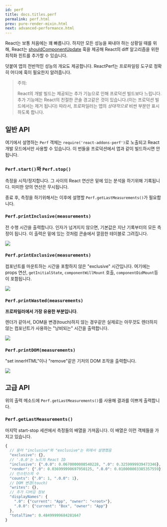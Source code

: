 ```yaml
---
id: perf
title: docs.titles.perf
permalink: perf.html
prev: pure-render-mixin.html
next: advanced-performance.html
---
```


React는 보통 처음에는 꽤 빠릅니다. 하지만 모든 성능을 짜내야 하는 상황일 때를 위해, React는 [shouldComponentUpdate](/react/docs/component-specs.html#updating-shouldcomponentupdate) 훅을 제공해 React의 diff 알고리즘을 위한 최적화 힌트를 추가할 수 있습니다.

덧붙여 앱의 전반적인 성능의 개요도 제공합니다. ReactPerf는 프로파일링 도구로 정확히 어디에 훅이 필요한지 알려줍니다.

> 주의:
>
> React의 개발 빌드는 제공되는 추가 기능으로 인해 프로덕션 빌드보다 느립니다. 추가 기능에는 React의 친절한 콘솔 경고같은 것이 있습니다.(이는 프로덕션 빌드에서는 제거 됩니다) 따라서, 프로파일러는 앱의 _상대적으로_ 비싼 부분만 표시하도록 합니다.

## 일반 API

여기에서 설명하는 `Perf` 객체는 `require('react-addons-perf')`로 노출되고 React 개발 모드에서만 사용할 수 있습니다. 이 번들을 프로덕션에서 앱과 같이 빌드하시면 안됩니다.

### `Perf.start()`와 `Perf.stop()`
측정을 시작/정지합니다. 그 사이의 React 연산은 밑에 있는 분석을 하기위해 기록됩니다. 미미한 양의 연산은 무시됩니다.

종료 후, 측정을 하기위해서는 이후에 설명할 `Perf.getLastMeasurements()`가 필요합니다.

### `Perf.printInclusive(measurements)`
전 수행 시간을 출력합니다. 인자가 넘겨지지 않으면, 기본값은 지난 기록부터의 모든 측정이 됩니다. 이 출력은 밑에 있는 것처럼 콘솔에서 깔끔한 테이블로 그려집니다.

![](/react/img/docs/perf-inclusive.png)

### `Perf.printExclusive(measurements)`
컴포넌트를 마운트하는 시간을 포함하지 않은 "exclusive" 시간입니다. 여기에는 props 연산, `getInitialState`, `componentWillMount` 호출, `componentDidMount`등이 포함됩니다.

![](/react/img/docs/perf-exclusive.png)

### `Perf.printWasted(measurements)`

**프로파일러에서 가장 유용한 부분입니다**.

렌더가 같아서, DOM을 변경(touch)하지 않는 경우같은 실제로는 아무것도 렌더하지 않는 컴포넌트가 사용하는 "낭비되는" 시간을 출력합니다.

![](/react/img/docs/perf-wasted.png)

### `Perf.printDOM(measurements)`
"set innerHTML"이나 "remove"같은 기저의 DOM 조작을 출력합니다.

![](/react/img/docs/perf-dom.png)

## 고급 API

위의 출력 메소드에 `Perf.getLastMeasurements()`를 사용해 결과를 이쁘게 출력합니다.

### `Perf.getLastMeasurements()`
마지막 start-stop 세션에서 측정들의 배열을 가져옵니다. 이 배열은 이런 객체들을 가지고 있습니다.

```js
{
  // 용어 "inclusive"와 "exclusive"는 위에서 설명했음
  "exclusive": {},
  // '.0.0'는 노드의 React ID
  "inclusive": {".0.0": 0.0670000008540228, ".0": 0.3259999939473346},
  "render": {".0": 0.036999990697950125, ".0.0": 0.010000003385357559},
  // 인스턴스의 수
  "counts": {".0": 1, ".0.0": 1},
  // DOM 변경(touch)
  "writes": {},
  // 추가 디버깅 정보
  "displayNames": {
    ".0": {"current": "App", "owner": "<root>"},
    ".0.0": {"current": "Box", "owner": "App"}
  },
  "totalTime": 0.48499999684281647
}
```
